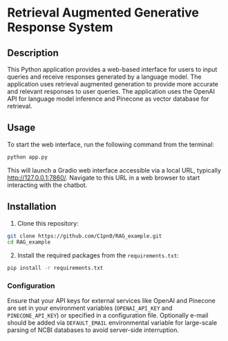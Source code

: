 # Retrieval Augmented Generative Response System
## Description
This Python application provides a web-based interface for users to input queries and receive responses generated by a language model. The application uses retrieval augmented generation to provide more accurate and relevant responses to user queries. The application uses the OpenAI API for language model inference and Pinecone as vector database for retrieval. 

## Usage
To start the web interface, run the following command from the terminal:
```bash
python app.py
```
This will launch a Gradio web interface accessible via a local URL, typically http://127.0.0.1:7860/. Navigate to this URL in a web browser to start interacting with the chatbot.

## Installation
1. Clone this repository: 
```bash
git clone https://github.com/C1pn0/RAG_example.git
cd RAG_example
```
2. Install the required packages from the `requirements.txt`:
```bash
pip install -r requirements.txt
```

### Configuration
Ensure that your API keys for external services like OpenAI and Pinecone are set in your environment variables (`OPENAI_API_KEY` and `PINECONE_API_KEY`) or specified in a configuration file.
Optionally e-mail should be added via `DEFAULT_EMAIL` environmental variable for large-scale parsing of NCBI databases to avoid server-side interruption.


